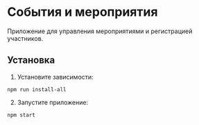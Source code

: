 # События и мероприятия

Приложение для управления мероприятиями и регистрацией участников.

## Установка

1. Установите зависимости:
```
npm run install-all
```

2. Запустите приложение:
```
npm start
```
